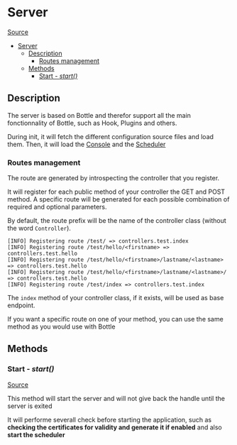 # Server

[Source](https://github.com/MaJyxSoftware/qab_core/blob/main/qab_core/server.py#L131)

- [Server](#server)
  - [Description](#description)
    - [Routes management](#routes-management)
  - [Methods](#methods)
    - [Start - *start()*](#start---start)

## Description

The server is based on Bottle and therefor support all the main fonctionnality of Bottle, such as Hook, Plugins and others.

During init, it will fetch the different configuration source files and load them. Then, it will load the [Console](#console) and the [Scheduler](#scheduler)

### Routes management

The route are generated by introspecting the controller that you register.

It will register for each public method of your controller the GET and POST method.
A specific route will be generated for each possible combination of required and optional parameters.

By default, the route prefix will be the name of the controller class (without the word `Controller`).

```log
[INFO] Registering route /test/ => controllers.test.index
[INFO] Registering route /test/hello/<firstname> => controllers.test.hello
[INFO] Registering route /test/hello/<firstname>/lastname/<lastname> => controllers.test.hello
[INFO] Registering route /test/hello/<firstname>/lastname/<lastname>/ => controllers.test.hello
[INFO] Registering route /test/index => controllers.test.index
```

The `index` method of your controller class, if it exists, will be used as base endpoint.

If you want a specific route on one of your method, you can use the same method as you would use with Bottle

## Methods

### Start - *start()*

[Source](https://github.com/MaJyxSoftware/qab_core/blob/main/qab_core/server.py#L294)

This method will start the server and will not give back the handle until the server is exited

It will performe severall check before starting the application, such as **checking the certificates for validity and generate it if enabled** and also **start the scheduler**